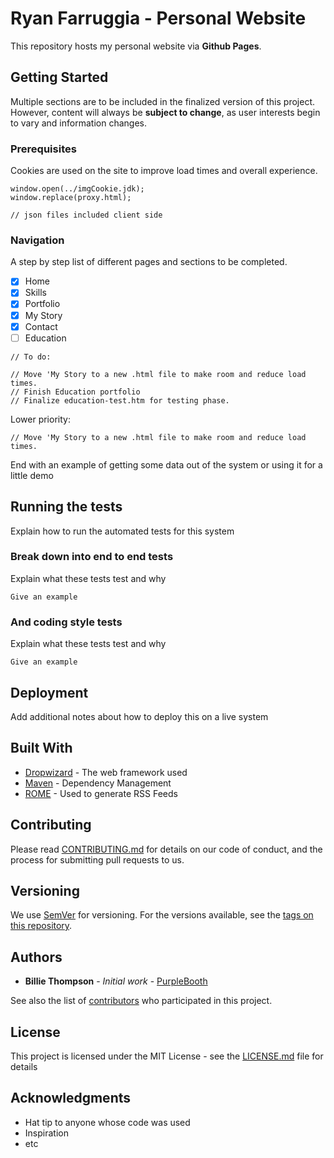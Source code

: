 # Ryan Farruggia - Personal Website

This repository hosts my personal website via **Github Pages**.

## Getting Started

Multiple sections are to be included in the finalized version of this project. However, content will always be __subject to change__, as user interests begin to vary and information changes.

### Prerequisites

Cookies are used on the site to improve load times and overall experience.

```
window.open(../imgCookie.jdk);
window.replace(proxy.html);

// json files included client side
```

### Navigation

A step by step list of different pages and sections to be completed.

- [x] Home
- [x] Skills
- [x] Portfolio
- [x] My Story
- [x] Contact
- [ ] Education

```
// To do:

// Move 'My Story to a new .html file to make room and reduce load times.
// Finish Education portfolio
// Finalize education-test.htm for testing phase.
```

Lower priority:

```
// Move 'My Story to a new .html file to make room and reduce load times.
```

End with an example of getting some data out of the system or using it for a little demo

## Running the tests

Explain how to run the automated tests for this system

### Break down into end to end tests

Explain what these tests test and why

```
Give an example
```

### And coding style tests

Explain what these tests test and why

```
Give an example
```

## Deployment

Add additional notes about how to deploy this on a live system

## Built With

* [Dropwizard](http://www.dropwizard.io/1.0.2/docs/) - The web framework used
* [Maven](https://maven.apache.org/) - Dependency Management
* [ROME](https://rometools.github.io/rome/) - Used to generate RSS Feeds

## Contributing

Please read [CONTRIBUTING.md](https://gist.github.com/PurpleBooth/b24679402957c63ec426) for details on our code of conduct, and the process for submitting pull requests to us.

## Versioning

We use [SemVer](http://semver.org/) for versioning. For the versions available, see the [tags on this repository](https://github.com/your/project/tags). 

## Authors

* **Billie Thompson** - *Initial work* - [PurpleBooth](https://github.com/PurpleBooth)

See also the list of [contributors](https://github.com/your/project/contributors) who participated in this project.

## License

This project is licensed under the MIT License - see the [LICENSE.md](LICENSE.md) file for details

## Acknowledgments

* Hat tip to anyone whose code was used
* Inspiration
* etc
